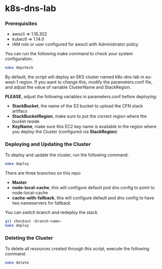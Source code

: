 # k8s-dns-lab

### Prerequisites
- awscli => 1.16.302
- kubectl => 1.14.0
- IAM role or user configured for awscli with Administrator policy


You can run the following make command to check your system configuration:
```bash
make depcheck
```

By default, the script will deploy an EKS cluster named k8s-dns-lab in eu-west-1 region. If you want to change this, modify the parameters.conf file, and adjust the value of variable ClusterName and StackRegion. 

**PLEASE**, adjust the following variables in parameters.conf before deploying:
- **StackBucket**, the name of the S3 bucket to upload the CFN stack artifacs
- **StackBucketRegion**, make sure to put the correct region where the bucket reside
- **KeyName**, make sure this EC2 key name is available in the region where you deploy the Cluster (configured via **StackRegion**)

### Deploying and Updating the Cluster
To deploy and update the cluster, run the following command:
```bash
make deploy
```

There are three branches on this repo
- **Master**
- **node-local-cache**, this will configure default pod dns config to point to node-local-cache
- **cache-with-fallback**, this will configure default pod dns config to have two nameservers for fallback

You can switch branch and redeploy the stack
```bash
git checkout <branch-name>
make deploy
```

### Deleting the Cluster
To delete all resources created through this script, execute the following command:
```bash
make delete
```